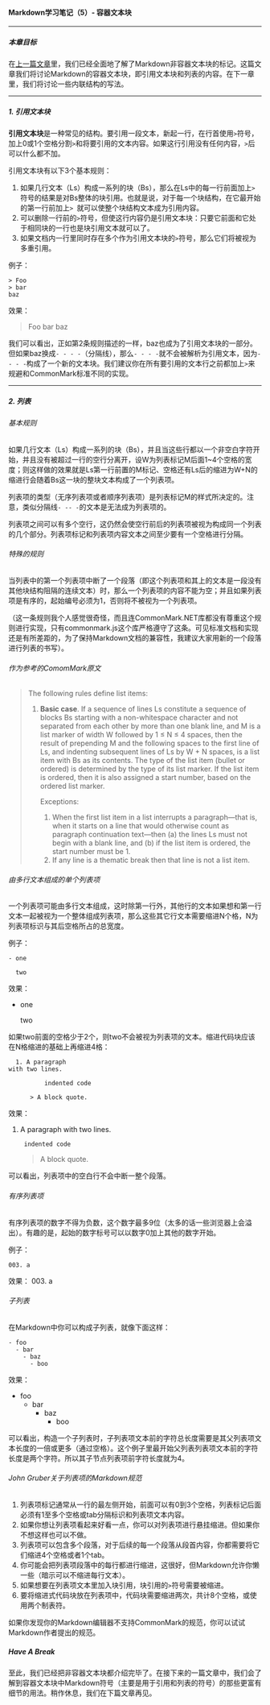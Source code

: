 #### Markdown学习笔记（5）- 容器文本块

***
##### 本章目标

在[上一篇文章](https://github.com/TiriSane/MarkdownTutorial/blob/master/Markdown_Tutorial_5.md)里，我们已经全面地了解了Markdown非容器文本块的标记。这篇文章我们将讨论Markdown的容器文本块，即引用文本块和列表的内容。在下一章里，我们将讨论一些内联结构的写法。

***

##### 1. 引用文本块

**引用文本块**是一种常见的结构。要引用一段文本，新起一行，在行首使用`>`符号，加上0或1个空格分割`>`和将要引用的文本内容。如果这行引用没有任何内容，`>`后可以什么都不加。

引用文本块有以下3个基本规则：

1. 如果几行文本（Ls）构成一系列的块（Bs），那么在Ls中的每一行前面加上`>`符号的结果是对Bs整体的块引用。也就是说，对于每一个块结构，在它最开始的第一行前加上`> `就可以使整个块结构文本成为引用内容。
2. 可以删除一行前的`>`符号，但使这行内容仍是引用文本块：只要它前面和它处于相同块的一行也是块引用文本就可以了。
3. 如果文档内一行里同时存在多个作为引用文本块的`>`符号，那么它们将被视为多重引用。

例子：
```
> Foo
> bar
baz
```

效果：
> Foo
> bar
baz

我们可以看出，正如第2条规则描述的一样，baz也成为了引用文本块的一部分。
但如果baz换成`- - - -`（分隔线），那么`- - - -`就不会被解析为引用文本，因为`- - - -`构成了一个新的文本块。我们建议你在所有要引用的文本行之前都加上`>`来规避和CommonMark标准不同的实现。

***

##### 2. 列表

###### 基本规则

如果几行文本（Ls）构成一系列的块（Bs），并且当这些行都以一个非空白字符开始，并且没有被超过一行的空行分离开，设W为列表标记M后面1~4个空格的宽度；则这样做的效果就是Ls第一行前置的M标记、空格还有Ls后的缩进为W+N的缩进行会随着Bs这一块的整块文本构成了一个列表项。

列表项的类型（无序列表项或者顺序列表项）是列表标记M的样式所决定的。注意，类似分隔线`- -- -`的文本是无法成为列表项的。

列表项之间可以有多个空行，这仍然会使空行前后的列表项被视为构成同一个列表的几个部分。列表项标记和列表项内容文本之间至少要有一个空格进行分隔。

###### 特殊的规则

当列表中的第一个列表项中断了一个段落（即这个列表项和其上的文本是一段没有其他块结构阻隔的连续文本）时，那么一个列表项的内容不能为空；并且如果列表项是有序的，起始编号必须为1，否则将不被视为一个列表项。

（这一条规则我个人感觉很奇怪，而且连CommonMark.NET库都没有尊重这个规则进行实现，只有commonmark.js这个库严格遵守了这条。可见标准文档和实现还是有所差距的，为了保持Markdown文档的兼容性，我建议大家用新的一个段落进行列表的书写）。

###### 作为参考的ComomMark原文

> The following rules define list items:
> 
> 1. **Basic case**. If a sequence of lines Ls constitute a sequence of blocks Bs starting with a non-whitespace character and not separated from each other by more than one blank line, and M is a list marker of width W followed by 1 ≤ N ≤ 4 spaces, then the result of prepending M and the following spaces to the first line of Ls, and indenting subsequent lines of Ls by W + N spaces, is a list item with Bs as its contents. The type of the list item (bullet or ordered) is determined by the type of its list marker. If the list item is ordered, then it is also assigned a start number, based on the ordered list marker.
>
>     Exceptions:
>
>     1. When the first list item in a list interrupts a paragraph—that is, when it starts on a line that would otherwise count as paragraph continuation text—then (a) the lines Ls must not begin with a blank line, and (b) if the list item is ordered, the start number must be 1.
>     2. If any line is a thematic break then that line is not a list item.

###### 由多行文本组成的单个列表项

一个列表项可能由多行文本组成，这时除第一行外，其他行的文本如果想和第一行文本一起被视为一个整体组成列表项，那么这些其它行文本需要缩进N个格，N为列表项标识与其后空格所占的总宽度。

例子：
```
- one

  two
```

效果：
- one

  two
  
如果two前面的空格少于2个，则two不会被视为列表项的文本。缩进代码块应该在N格缩进的基础上再缩进4格：
```
  1. A paragraph
with two lines.

          indented code

      > A block quote.
```

效果：
  1. A paragraph
with two lines.

          indented code

      > A block quote.

可以看出，列表项中的空白行不会中断一整个段落。

###### 有序列表项

有序列表项的数字不得为负数，这个数字最多9位（太多的话一些浏览器上会溢出）。有趣的是，起始的数字标号可以以数字0加上其他的数字开始。

例子：
```
003. a
```

效果：
003. a

###### 子列表

在Markdown中你可以构成子列表，就像下面这样：

```
- foo
  - bar
    - baz
      - boo
```

效果：
- foo
  - bar
    - baz
      - boo
      
可以看出，构造一个子列表时，子列表项文本前的字符总长度需要是其父列表项文本长度的一倍或更多（通过空格）。这个例子里最开始父列表列表项文本前的字符长度是两个字符。所以其子节点列表项前字符长度就为4。

###### John Gruber关于列表项的Markdown规范

1. 列表项标记通常从一行的最左侧开始，前面可以有0到3个空格，列表标记后面必须有1至多个空格或tab分隔标识和列表项文本内容。
2. 如果你想让列表项看起来好看一点，你可以对列表项进行悬挂缩进。但如果你不想这样也可以不做。
3. 列表项可以包含多个段落，对于后续的每一个段落从段首内容，你都需要将它们缩进4个空格或者1个tab。
4. 你可能会把列表项段落中的每行都进行缩进，这很好，但Markdown允许你懒一些（暗示可以不缩进每行文本）。
5. 如果想要在列表项文本里加入块引用，块引用的`>`符号需要被缩进。
6. 要将缩进式代码块放在列表项中，代码块需要缩进两次，共计8个空格，或使用两个制表符。

如果你发现你的Markdown编辑器不支持CommonMark的规范，你可以试试Markdown作者提出的规范。

##### Have A Break

至此，我们已经把非容器文本块都介绍完毕了。在接下来的一篇文章中，我们会了解到容器文本块中Markdown符号（主要是用于引用和列表的符号）的那些更富有细节的用法。稍作休息，我们在下篇文章再见。